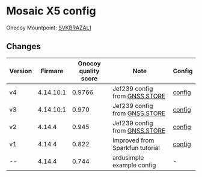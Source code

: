 # Mosaic X5 config
Onocoy Mountpoint: [SVKBRAZAL1](https://console.onocoy.com/explorer/info/SVKBRAZAL1)
## Changes

| Version    | Firmare | Onocoy quality score | Note |Config |
| -------- | -------- | ------- | ------- | ------- |
| v4  | 4.14.10.1 | 0.9766 | Jef239 config from [GNSS.STORE](https://gnss.store/) | [config](https://github.com/grafik/mosaic-x5-config/commit/4320b64a7918cfc7099241f342e8b0f60e9b5061) |
| v3  | 4.14.10.1 | 0.970 | Jef239 config from [GNSS.STORE](https://gnss.store/) | [config](https://github.com/grafik/mosaic-x5-config/commit/6999605c1270fde3816aea01be7fde8c21da3daa) |
| v2  | 4.14.4 | 0.945 | Jef239 config from [GNSS.STORE](https://gnss.store/) | [config](https://github.com/grafik/mosaic-x5-config/commit/322ab93661703c8d1833209389b439a883868cf9) |
| v1  | 4.14.4 | 0.822 | Improved from Sparkfun tutorial | [config](https://github.com/grafik/mosaic-x5-config/commit/f60ba082da6f1c276e7de883f5e588cf089b9eb6) |
| --  | 4.14.4 | 0.744  | ardusimple example config | - |
